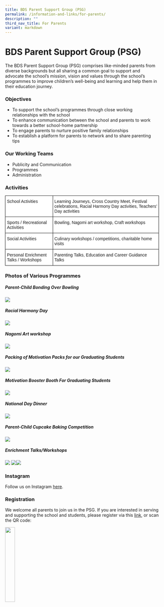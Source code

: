```yaml
---
title: BDS Parent Support Group (PSG)
permalink: /information-and-links/for-parents/
description: ""
third_nav_title: For Parents
variant: markdown
---
```

BDS Parent Support Group (PSG)
===========

The BDS Parent Support Group (PSG) comprises like-minded parents from diverse backgrounds but all sharing a common goal to support and advocate the school’s mission, vision and values through the school’s programmes to improve children’s well-being and learning and help them in their education journey.

### Objectives

*   To support the school’s programmes through close working relationships with the school
*   To enhance communication between the school and parents to work towards a better school-home partnership
*   To engage parents to nurture positive family relationships
*   To establish a platform for parents to network and to share parenting tips

### Our Working Teams

*   Publicity and Communication
*   Programmes
*   Administration

### Activities

<style type="text/css">
.tg  {border-collapse:collapse;border-spacing:0;}
.tg td{border-color:black;border-style:solid;border-width:1px;font-family:Arial, sans-serif;font-size:14px;
  overflow:hidden;padding:10px 5px;word-break:normal;}
.tg th{border-color:black;border-style:solid;border-width:1px;font-family:Arial, sans-serif;font-size:14px;
  font-weight:normal;overflow:hidden;padding:10px 5px;word-break:normal;}
.tg .tg-ktyi{background-color:#FFF;text-align:left;vertical-align:top}
</style>
<table class="tg">
<thead>
  <tr>
    <th class="tg-ktyi"><span style="background-color:transparent">School Activities</span></th>
    <th class="tg-ktyi"><span style="background-color:transparent">Learning Journeys, Cross Country Meet, Festival celebrations, Racial Harmony Day activities, Teachers’ Day activities </span></th>
  </tr>
</thead>
<tbody>
  <tr>
    <td class="tg-ktyi"><span style="background-color:transparent">Sports / Recreational Activities</span></td>
    <td class="tg-ktyi"><span style="background-color:transparent">Bowling, Nagomi art workshop, Craft workshops</span></td>
  </tr>
  <tr>
    <td class="tg-ktyi"><span style="background-color:transparent">Social Activities</span></td>
    <td class="tg-ktyi"><span style="background-color:transparent">Culinary workshops / competitions, charitable home visits </span></td>
  </tr>
  <tr>
    <td class="tg-ktyi"><span style="background-color:transparent">Personal Enrichment Talks / Workshops</span></td>
    <td class="tg-ktyi"><span style="background-color:transparent">Parenting Talks, Education and Career Guidance Talks</span></td>
  </tr>
</tbody>
</table>


### Photos of Various Programmes

##### **Parent-Child Bonding Over Bowling**
![](/images/Partnerships/PSG/parent-child%20bonding%20over%20bonding.jpg)

##### **Racial Harmony Day**
![](/images/Partnerships/PSG/racial%20harmony%20day.jpg)

##### **Nagomi Art workshop**
![](/images/Partnerships/PSG/nagomi%20art%20workshop.jpg)

##### **Packing of Motivation Packs for our Graduating Students**
![](/images/Partnerships/PSG/packing%20of%20motivation%20packs%20for%20our%20graduating%20students.jpg)

##### **Motivation Booster Booth For Graduating Students**
![](/images/Partnerships/PSG/motivation%20booster%20booth%20for%20graduating%20students.jpg)

##### **National Day Dinner**
![](/images/Partnerships/PSG/national%20day%20dinner.jpg)

##### **Parent-Child Cupcake Baking Competition**
![](/images/Partnerships/PSG/parent-child%20cupcake%20baking%20competition.jpg)

##### **Enrichment Talks/Workshops**
![](/images/Partnerships/PSG/PSG1.jpg)
![](/images/Partnerships/PSG/PSG2.jpg)![](/images/Partnerships/PSG/psg%203A.jpg)
### Instagram

Follow us on Instagram&nbsp;[here](https://go.gov.sg/bds-psg).

### Registration

We welcome all parents to join us in the PSG. If you are interested in serving and supporting the school and students, please register via this [link](https://go.gov.sg/bdspsg23), or scan the QR code:

<img src="/images/For%20Parents10.jpg" style="width:25%">